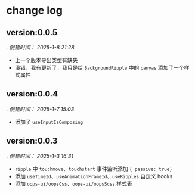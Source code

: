 # change log

## version:0.0.5

. _创建时间： 2025-1-8 21:28_

- 上一个版本导出类型有缺失
- 没错，我有更新了，我只是给 `BackgroundRipple` 中的 `canvas` 添加了一个样式属性

## version:0.0.4

. _创建时间： 2025-1-7 15:03_

- 添加了 `useInputIsComposing`

## version:0.0.3

. _创建时间： 2025-1-3 16:31_

- `ripple` 中 `touchmove`、`touchstart` 事件监听添加 `{ passive: true}`
- 添加 `useTimeId`、`useAnimationFrameId`、`useRipples` 自定义 hooks
- 添加 `oops-ui/oopsCss`、`oops-ui/oopsScss` 样式表
